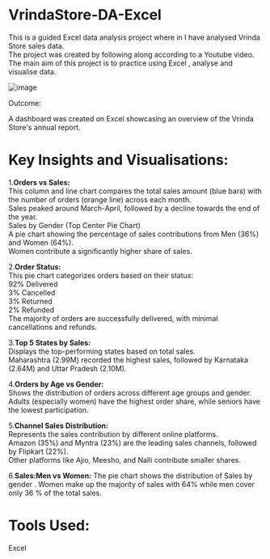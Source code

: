 # VrindaStore-DA-Excel

This is a guided Excel data analysis project where in I have analysed Vrinda Store sales data.   
The project was created by following along according to a Youtube video.  
The main aim of this project is to practice using Excel , analyse and visualise data.  

  
![image](https://github.com/user-attachments/assets/680d8402-befe-47f7-a057-375d85059c6a)    

Outcome:

A dashboard was created on Excel showcasing an overview of the Vrinda Store's annual report.


# Key Insights and Visualisations:  
1.**Orders vs Sales:**    
This column and line chart compares the total sales amount (blue bars) with the number of orders (orange line) across each month.  
Sales peaked around March-April, followed by a decline towards the end of the year.  
Sales by Gender (Top Center Pie Chart)  
A pie chart showing the percentage of sales contributions from Men (36%) and Women (64%).  
Women contribute a significantly higher share of sales.  
  
2.**Order Status:**  
This pie chart categorizes orders based on their status:  
92% Delivered    
3% Cancelled     
3% Returned  
2% Refunded  
The majority of orders are successfully delivered, with minimal cancellations and refunds.  
  
3.**Top 5 States by Sales:**   
Displays the top-performing states based on total sales.    
Maharashtra (2.99M) recorded the highest sales, followed by Karnataka (2.64M) and Uttar Pradesh (2.10M).  

4.**Orders by Age vs Gender:**   
Shows the distribution of orders across different age groups and gender.  
Adults (especially women) have the highest order share, while seniors have the lowest participation.  

5.**Channel Sales Distribution:**   
Represents the sales contribution by different online platforms.  
Amazon (35%) and Myntra (23%) are the leading sales channels, followed by Flipkart (22%).  
Other platforms like Ajio, Meesho, and Nalli contribute smaller shares.  

6.**Sales:Men vs Women:**
The pie chart shows the distribution of Sales by gender .
Women make up the majority of sales with  64% while men cover only 36 % of the total sales.  

# Tools Used:  
Excel  

